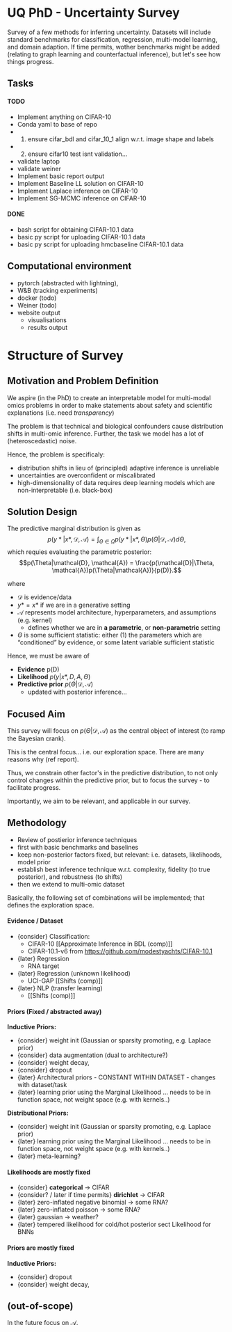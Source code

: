 # UQ PhD - Uncertainty Survey
Survey of a few methods for inferring uncertainty. Datasets will include standard benchmarks for classification, regression, multi-model learning, and domain adaption. If time permits, wother benchmarks might be added (relating to graph learning and counterfactual inference), but let's see how things progress.

## Tasks

#### TODO
- Implement anything on CIFAR-10 
- Conda yaml to base of repo
- 1. ensure cifar_bdl and cifar_10_1 align w.r.t. image shape and labels
- 2. ensure cifar10 test isnt validation...
- validate laptop 
- validate weiner
- Implement basic report output
- Implement Baseline LL solution on CIFAR-10
- Implement Laplace inference on CIFAR-10 
- Implement SG-MCMC inference on CIFAR-10

#### DONE
- bash script for obtaining CIFAR-10.1 data
- basic py script for uploading CIFAR-10.1 data
- basic py script for uploading hmcbaseline CIFAR-10.1 data

## Computational environment
-   pytorch (abstracted with lightning), 
-   W&B (tracking experiments)
-   docker (todo)
-   Weiner (todo)
-   website output
	-   visualisations
	-   results output

# Structure of Survey


## Motivation and Problem Definition
We aspire (in the PhD) to create an interpretable model for multi-modal omics problems in order to make statements about safety and scientific explanations (i.e. need *transparency*) 

The problem is that technical and biological confounders cause distribution shifts in multi-omic inference. Further, the task we model has a lot of (heteroscedastic) noise.

Hence, the problem is specificaly:
- distribution shifts in lieu of (principled) adaptive inference is unreliable
- uncertainties are overconfident or miscalibrated
- high-dimensionality of data requires deep learning models which are non-interpretable (i.e. black-box)

## Solution Design

The predictive marginal distribution is given as
$$p(y*|x*, \mathcal{D}, \mathcal{A}) = \int_{\Theta \in \Omega}{p(y*|x*,\Theta)p(\Theta|\mathcal{D}, \mathcal{A})} d\Theta,$$
which requies evaluating the parametric posterior:
$$p(\Theta|\mathcal{D}, \mathcal{A}) = \frac{p(\mathcal{D}|\Theta, \mathcal{A})p(\Theta|\mathcal{A})}{p(D)}.$$

where 

- $\mathcal{D}$ is evidence/data
- $y* = x*$ if we are in a generative setting
- $\mathcal{A}$ represents model architecture, hyperparameters, and assumptions (e.g. kernel)
    - defines whether we are in **a parametric**, or **non-parametric** setting
- $\Theta$ is some sufficient statistic: either (1) the parameters which are “conditioned” by evidence, or some latent  variable sufficient statistic

Hence, we must be aware of

- **Evidence** p(D)
- **Likelihood** $p(y|x*, D, A, \Theta)$
- **Predictive prior** $p(\Theta|\mathcal{D}, \mathcal{A})$
    - updated with posterior inference… 

## Focused Aim
This survey will focus on $p(\Theta|\mathcal{D}, \mathcal{A})$ as the central object of interest (to ramp the Bayesian crank). 

This is the central focus… i.e. our exploration space. There are many reasons why (ref report).

Thus, we constrain other factor's in the predictive distribution, to not only control changes within the predictive prior, but to focus the survey - to facilitate progress.

Importantly, we aim to be relevant, and applicable in our survey.

## Methodology 
- Review of postierior inference techniques
- first with basic benchmarks and baselines
- keep non-posterior factors fixed, but relevant: i.e. datasets, likelihoods, model prior
- establish best inference technique w.r.t. complexity, fidelity (to true posterior), and robustness (to shifts) 
- then we extend to multi-omic dataset 

Basically, the following set of combinations will be implemented; that defines the exploration space.

#### Evidence / Dataset
-   {consider} Classification:
	-   CIFAR-10 [[Approximate Inference in BDL (comp)]]
	-   CIFAR-10.1-v6 from https://github.com/modestyachts/CIFAR-10.1
-   {later} Regression
	-   RNA target
-   {later} Regression (unknown likelihood)
	-   UCI-GAP [[Shifts (comp)]]
-   {later} NLP (transfer learning)
	-   [[Shifts (comp)]]

#### Priors (Fixed / abstracted away)

**Inductive Priors:**
- {consider} weight init (Gaussian or sparsity promoting, e.g. Laplace prior)
- {consider} data augmentation (dual to architecture?)
- {consider} weight decay,
- {consider} dropout
- {later} Architectural priors - CONSTANT WITHIN DATASET - changes with dataset/task
- {later} learning prior using the Marginal Likelihood … needs to be in function space, not weight space (e.g. with kernels..)

**Distributional Priors:**
- {consider} weight init (Gaussian or sparsity promoting, e.g. Laplace prior)
- {later} learning prior using the Marginal Likelihood … needs to be in function space, not weight space (e.g. with kernels..)
- {later} meta-learning? 

#### Likelihoods are mostly fixed

- {consider} **categorical** -> CIFAR
- {consider? / later if time permits} **dirichlet** -> CIFAR
- {later} zero-inflated negative binomial -> some RNA?
- {later} zero-inflated poisson -> some RNA?
- {later} gaussian -> weather?
- {later} tempered likelihood for cold/hot posterior sect Likelihood for BNNs

#### Priors are mostly fixed

**Inductive Priors:**
- {consider} dropout
- {consider} weight decay, 

## (out-of-scope) 
In the future focus on $\mathcal{A}$.